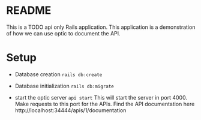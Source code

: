 # README

This is a TODO api only Rails application. This application is a demonstration of how we can use optic to document the API.

# Setup 
* Database creation
    `rails db:create`

* Database initialization
    `rails db:migrate`

* start the optic server
    `api start`
    This will start the server in port 4000. Make requests to this port for the APIs.
    Find the API documentation here http://localhost:34444/apis/1/documentation